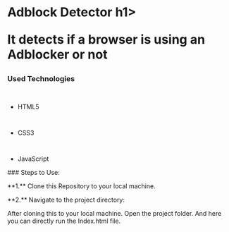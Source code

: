 ﻿<h1>Adblock Detector h1>

<p> It detects if a browser is using an Adblocker or not</p>

<h3>Used Technologies</h3>

<ul>

`  `<li>HTML5</li>

`  `<li>CSS3</li>

`  `<li>JavaScript</li>

</ul>

\### Steps to Use:


\*\*1.\*\* Clone this Repository to your local machine.


\*\*2.\*\* Navigate to the project directory:

After cloning this to your local machine. Open the project folder. And here you can directly run the Index.html file.



